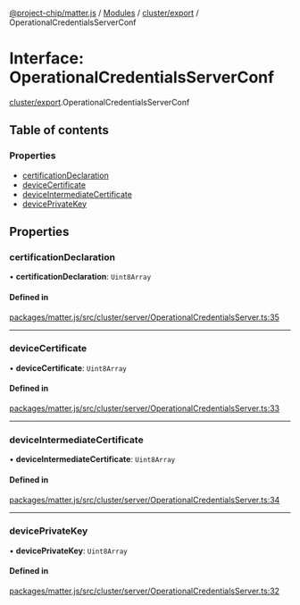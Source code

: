 [@project-chip/matter.js](../README.md) / [Modules](../modules.md) / [cluster/export](../modules/cluster_export.md) / OperationalCredentialsServerConf

# Interface: OperationalCredentialsServerConf

[cluster/export](../modules/cluster_export.md).OperationalCredentialsServerConf

## Table of contents

### Properties

- [certificationDeclaration](cluster_export.OperationalCredentialsServerConf.md#certificationdeclaration)
- [deviceCertificate](cluster_export.OperationalCredentialsServerConf.md#devicecertificate)
- [deviceIntermediateCertificate](cluster_export.OperationalCredentialsServerConf.md#deviceintermediatecertificate)
- [devicePrivateKey](cluster_export.OperationalCredentialsServerConf.md#deviceprivatekey)

## Properties

### certificationDeclaration

• **certificationDeclaration**: `Uint8Array`

#### Defined in

[packages/matter.js/src/cluster/server/OperationalCredentialsServer.ts:35](https://github.com/project-chip/matter.js/blob/be83914/packages/matter.js/src/cluster/server/OperationalCredentialsServer.ts#L35)

___

### deviceCertificate

• **deviceCertificate**: `Uint8Array`

#### Defined in

[packages/matter.js/src/cluster/server/OperationalCredentialsServer.ts:33](https://github.com/project-chip/matter.js/blob/be83914/packages/matter.js/src/cluster/server/OperationalCredentialsServer.ts#L33)

___

### deviceIntermediateCertificate

• **deviceIntermediateCertificate**: `Uint8Array`

#### Defined in

[packages/matter.js/src/cluster/server/OperationalCredentialsServer.ts:34](https://github.com/project-chip/matter.js/blob/be83914/packages/matter.js/src/cluster/server/OperationalCredentialsServer.ts#L34)

___

### devicePrivateKey

• **devicePrivateKey**: `Uint8Array`

#### Defined in

[packages/matter.js/src/cluster/server/OperationalCredentialsServer.ts:32](https://github.com/project-chip/matter.js/blob/be83914/packages/matter.js/src/cluster/server/OperationalCredentialsServer.ts#L32)
